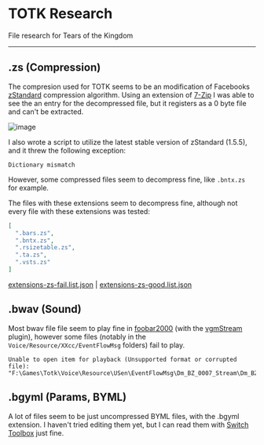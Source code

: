 # TOTK Research

File research for Tears of the Kingdom

---

## .zs (Compression)

The compresion used for TOTK seems to be an modification of Facebooks [zStandard](http://facebook.github.io/zstd/) compression algorithm. Using an extension of [7-Zip](https://github.com/mcmilk/7-Zip-zstd/releases) I was able to see the an entry for the decompressed file, but it registers as a 0 byte file and can't be extracted.

![image](https://user-images.githubusercontent.com/80713508/235522067-ef258a58-7eed-4bf3-8d07-2e47d1879201.png)

I also wrote a script to utilize the latest stable version of zStandard (1.5.5), and it threw the following exception:
```
Dictionary mismatch
```

However, some compressed files seem to decompress fine, like `.bntx.zs` for example.

The files with these extensions seem to decompress fine, although not every file with these extensions was tested:
```json
[
  ".bars.zs",
  ".bntx.zs",
  ".rsizetable.zs",
  ".ta.zs",
  ".vsts.zs"
]
```

[extensions-zs-fail.list.json](./research/extensions-zs-fail.list.json) | [extensions-zs-good.list.json](./research/extensions-zs-good.list.json)

## .bwav (Sound)

Most bwav file file seem to play fine in [foobar2000](https://www.foobar2000.org/) (with the [vgmStream](https://github.com/vgmstream/vgmstream) plugin), however some files (notably in the `Voice/Resource/XXcc/EventFlowMsg` folders) fail to play.

```
Unable to open item for playback (Unsupported format or corrupted file):
"F:\Games\Totk\Voice\Resource\USen\EventFlowMsg\Dm_BZ_0007_Stream\Dm_BZ_0007_Text_002_b.bwav"
```

## .bgyml (Params, BYML)

A lot of files seem to be just uncompressed BYML files, with the .bgyml extension. I haven't tried editing them yet, but I can read them with [Switch Toolbox](https://github.com/KillzXGaming/Switch-Toolbox) just fine.

